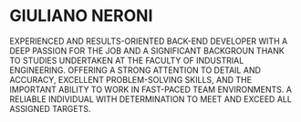 # GIULIANO NERONI


EXPERIENCED AND RESULTS-ORIENTED BACK-END DEVELOPER WITH A DEEP PASSION FOR THE JOB AND A SIGNIFICANT BACKGROUN THANK TO STUDIES UNDERTAKEN AT THE FACULTY OF INDUSTRIAL ENGINEERING. OFFERING A STRONG ATTENTION TO DETAIL AND ACCURACY, EXCELLENT PROBLEM-SOLVING SKILLS, AND THE IMPORTANT ABILITY TO WORK IN FAST-PACED TEAM ENVIRONMENTS. A RELIABLE INDIVIDUAL WITH DETERMINATION TO MEET AND EXCEED ALL ASSIGNED TARGETS.
